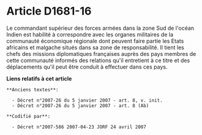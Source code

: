 # Article D1681-16

Le commandant supérieur des forces armées dans la zone Sud de l'océan Indien est habilité à correspondre avec les organes
militaires de la communauté économique régionale dont peuvent faire partie les Etats africains et malgache situés dans sa
zone de responsabilité. Il tient les chefs des missions diplomatiques françaises auprès des pays membres de cette communauté
informés des relations qu'il entretient à ce titre et des déplacements qu'il peut être conduit à effectuer dans ces pays.

**Liens relatifs à cet article**

	**Anciens textes**:

	  - Décret n°2007-26 du 5 janvier 2007 - art. 8, v. init.
	  - Décret n°2007-26 du 5 janvier 2007 - art. 8 (Ab)

	**Codifié par**:

	  - Décret n°2007-586 2007-04-23 JORF 24 avril 2007
